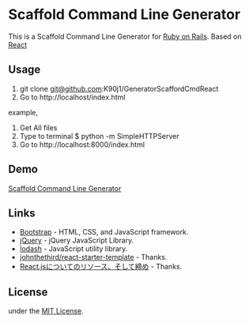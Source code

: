 # Scaffold Command Line Generator

This is a Scaffold Command Line Generator for [Ruby on Rails](https://github.com/rails/rails). Based on [React](http://facebook.github.io/react/)

## Usage
1. git clone git@github.com:K90j1/GeneratorScaffordCmdReact
2. Go to http://localhost/index.html

example,
1. Get All files
2. Type to terminal
        $ python -m SimpleHTTPServer
3. Go to http://localhost:8000/index.html

## Demo
[Scaffold Command Line Generator](https://)

## Links
- [Bootstrap](https://github.com/twbs/bootstrap) - HTML, CSS, and JavaScript framework.
- [jQuery](https://github.com/jquery/jquery) - jQuery JavaScript Library.
- [lodash](https://github.com/lodash/lodash) - JavaScript utility library.
- [johnthethird/react-starter-template](https://github.com/johnthethird/react-starter-template) - Thanks.
- [React.jsについてのリソース、そして締め](http://qiita.com/koba04/items/9df76ac0744edd8f8e0e) - Thanks.

## License
under the [MIT License](http://opensource.org/licenses/MIT).
